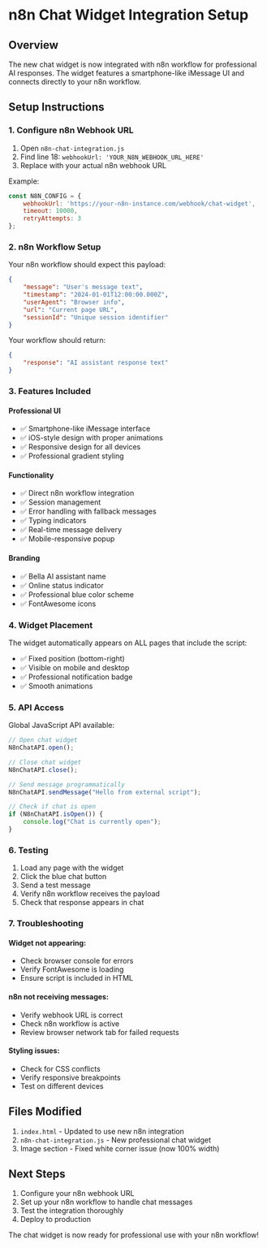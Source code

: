 # n8n Chat Widget Integration Setup

## Overview
The new chat widget is now integrated with n8n workflow for professional AI responses. The widget features a smartphone-like iMessage UI and connects directly to your n8n workflow.

## Setup Instructions

### 1. Configure n8n Webhook URL
1. Open `n8n-chat-integration.js`
2. Find line 18: `webhookUrl: 'YOUR_N8N_WEBHOOK_URL_HERE'`
3. Replace with your actual n8n webhook URL

Example:
```javascript
const N8N_CONFIG = {
    webhookUrl: 'https://your-n8n-instance.com/webhook/chat-widget',
    timeout: 10000,
    retryAttempts: 3
};
```

### 2. n8n Workflow Setup
Your n8n workflow should expect this payload:
```json
{
    "message": "User's message text",
    "timestamp": "2024-01-01T12:00:00.000Z",
    "userAgent": "Browser info",
    "url": "Current page URL",
    "sessionId": "Unique session identifier"
}
```

Your workflow should return:
```json
{
    "response": "AI assistant response text"
}
```

### 3. Features Included

#### Professional UI
- ✅ Smartphone-like iMessage interface
- ✅ iOS-style design with proper animations
- ✅ Responsive design for all devices
- ✅ Professional gradient styling

#### Functionality
- ✅ Direct n8n workflow integration
- ✅ Session management
- ✅ Error handling with fallback messages
- ✅ Typing indicators
- ✅ Real-time message delivery
- ✅ Mobile-responsive popup

#### Branding
- ✅ Bella AI assistant name
- ✅ Online status indicator
- ✅ Professional blue color scheme
- ✅ FontAwesome icons

### 4. Widget Placement
The widget automatically appears on ALL pages that include the script:
- ✅ Fixed position (bottom-right)
- ✅ Visible on mobile and desktop
- ✅ Professional notification badge
- ✅ Smooth animations

### 5. API Access
Global JavaScript API available:
```javascript
// Open chat widget
N8nChatAPI.open();

// Close chat widget
N8nChatAPI.close();

// Send message programmatically
N8nChatAPI.sendMessage("Hello from external script");

// Check if chat is open
if (N8nChatAPI.isOpen()) {
    console.log("Chat is currently open");
}
```

### 6. Testing
1. Load any page with the widget
2. Click the blue chat button
3. Send a test message
4. Verify n8n workflow receives the payload
5. Check that response appears in chat

### 7. Troubleshooting

#### Widget not appearing:
- Check browser console for errors
- Verify FontAwesome is loading
- Ensure script is included in HTML

#### n8n not receiving messages:
- Verify webhook URL is correct
- Check n8n workflow is active
- Review browser network tab for failed requests

#### Styling issues:
- Check for CSS conflicts
- Verify responsive breakpoints
- Test on different devices

## Files Modified
1. `index.html` - Updated to use new n8n integration
2. `n8n-chat-integration.js` - New professional chat widget
3. Image section - Fixed white corner issue (now 100% width)

## Next Steps
1. Configure your n8n webhook URL
2. Set up your n8n workflow to handle chat messages
3. Test the integration thoroughly
4. Deploy to production

The chat widget is now ready for professional use with your n8n workflow!
